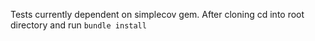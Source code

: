 Tests currently dependent on simplecov gem.
After cloning cd into root directory and run `bundle install`